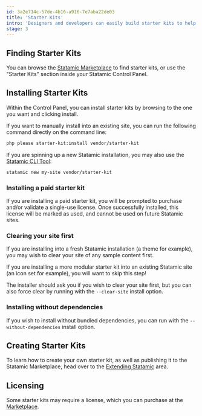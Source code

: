 ```yaml
---
id: 3a2e714c-57de-4b16-a916-7e7aba22de03
title: 'Starter Kits'
intro: 'Designers and developers can easily build starter kits to help people get up and running quickly with Statamic. Whether it''s a theme, an icon set, a pre-configured collection, or a set of re-usable blueprints, the sky is the limit! Starter kits can be easily shared or sold on the Statamic Marketplace.'
stage: 3
---
```

## Finding Starter Kits

You can browse the [Statamic Marketplace](https://statamic.com/marketplace) to find starter kits, or use the "Starter Kits" section inside your Statamic Control Panel.

## Installing Starter Kits

Within the Control Panel, you can install starter kits by browsing to the one you want and clicking install.

If you want to manually install into an existing site, you can run the following command directly on the command line:

``` bash
php please starter-kit:install vendor/starter-kit
```

If you are spinning up a new Statamic installation, you may also use the [Statamic CLI Tool](https://github.com/statamic/cli):

``` bash
statamic new my-site vendor/starter-kit
```

### Installing a paid starter kit

If you are installing a paid starter kit, you will be prompted to purchase and/or validate a single-use license. Once successfully installed, this license will be marked as used, and cannot be used on future Statamic sites.

### Clearing your site first

If you are installing into a fresh Statamic installation (a theme for example), you may wish to clear your site of any sample content first.

If you are installing a more modular starter kit into an existing Statamic site (an icon set for example), you will want to skip this step!

The installer should ask you if you wish to clear your site first, but you can also force clear by running with the `--clear-site` install option.

### Installing without dependencies

If you wish to install without bundled dependencies, you can run with the `--without-dependencies` install option.

## Creating Starter Kits

To learn how to create your own starter kit, as well as publishing it to the Statamic Marketplace, head over to the [Extending Statamic](/extending/starter-kits) area.

## Licensing

Some starter kits may require a license, which you can purchase at the [Marketplace](https://statamic.com/marketplace).

